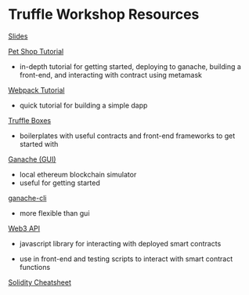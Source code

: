 # Truffle Workshop Resources



[Slides](https://docs.google.com/presentation/d/1jov8XanzWCtltdymPrjGrnXG5oIZBoBe4zvo9n-i_qk/edit#slide=id.g35f124439f_0_35)

[Pet Shop Tutorial](http://truffleframework.com/tutorials/pet-shop)
+ in-depth tutorial for getting started, deploying to ganache, building a front-end, and interacting with contract using metamask

[Webpack Tutorial](http://truffleframework.com/tutorials/building-testing-frontend-app-truffle-3)
+ quick tutorial for building a simple dapp 

[Truffle Boxes](http://truffleframework.com/boxes/)
+ boilerplates with useful contracts and front-end frameworks to get started with

[Ganache (GUI)](http://truffleframework.com/ganache/)
+ local ethereum blockchain simulator
+ useful for getting started

[ganache-cli](https://github.com/trufflesuite/ganache-cli)
+ more flexible than gui

[Web3 API](https://github.com/ethereum/wiki/wiki/JavaScript-API)

+ javascript library for interacting with deployed smart contracts 

+ use in front-end and testing scripts to interact with smart contract functions

[Solidity Cheatsheet](https://github.com/manojpramesh/solidity-cheatsheet)
